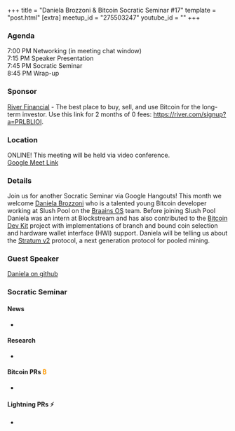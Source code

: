 +++
title = "Daniela Brozzoni & Bitcoin Socratic Seminar #17"
template = "post.html"
[extra]
meetup_id = "275503247"
youtube_id = ""
+++

### Agenda  

7:00 PM Networking (in meeting chat window)  
7:15 PM Speaker Presentation  
7:45 PM Socratic Seminar  
8:45 PM Wrap-up  

### Sponsor  

[River Financial](https://river.com/) - The best place to buy, sell, and use Bitcoin for the 
long-term investor. Use this link for 2 months of 0 fees: <https://river.com/signup?a=PRLBLIOI>.

 ### Location  

ONLINE! This meeting will be held via video conference.  
[Google Meet Link](https://meet.google.com/tbr-qjyk-ndv)

### Details  

Join us for another Socratic Seminar via Google Hangouts! This month we welcome [Daniela Brozzoni][gh] 
who is a talented young Bitcoin developer working at Slush Pool on the [Braains OS][bo] team. Before 
joining Slush Pool Daniela was an intern at Blockstream and has also contributed to the 
[Bitcoin Dev Kit][bdk] project with implementations of branch and bound coin selection and hardware 
wallet interface (HWI) support. Daniela will be telling us about the [Stratum v2][s2] protocol, a 
next generation protocol for pooled mining. 

### Guest Speaker

[Daniela on github][gh]   

### Socratic Seminar

#### News  

  - 

#### Research  

  - 

#### Bitcoin PRs <font color="#FF9900">₿</font>  

  - 

#### Lightning PRs ⚡ 

  - 
  
[gh]:https://github.com/danielabrozzoni
[bo]:https://braiins.com/
[bdk]:https://github.com/bitcoindevkit
[s2]:https://braiins.com/stratum-v2
